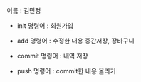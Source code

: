 이름 : 김민정
- init 명령어 : 회원가입

- add 명령어 : 수정한 내용 중간저장, 장바구니

- commit 명령어 : 내역 저장

- push 명령어 : commit한 내용 올리기
